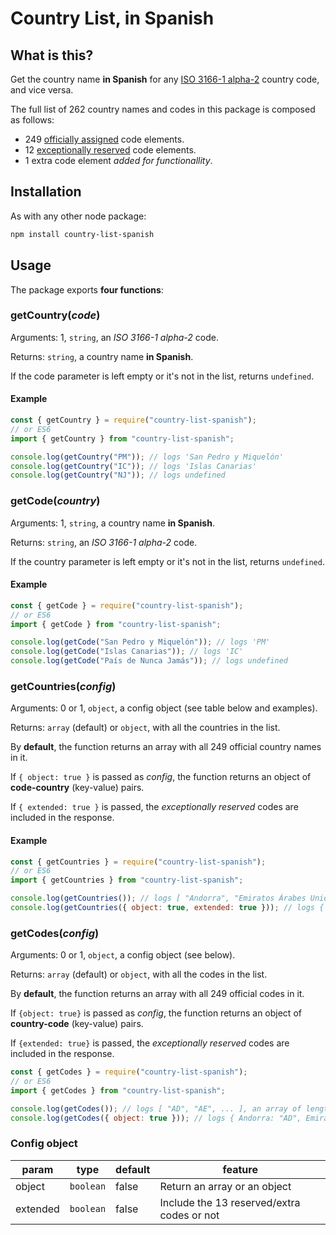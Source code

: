 # Country List, in Spanish

## What is this?

Get the country name **in Spanish** for any [ISO 3166-1 alpha-2](https://en.wikipedia.org/wiki/ISO_3166-1_alpha-2) country code, and vice versa.

The full list of 262 country names and codes in this package is composed as follows:

- 249 [officially assigned](https://en.wikipedia.org/wiki/ISO_3166-1_alpha-2#Officially_assigned_code_elements) code elements.
- 12 [exceptionally reserved](https://en.wikipedia.org/wiki/ISO_3166-1_alpha-2#Exceptional_reservations) code elements.
- 1 extra code element *added for functionallity*.

## Installation

As with any other node package:

```bash
npm install country-list-spanish
```

## Usage

The package exports **four functions**:

### getCountry(*code*)

Arguments: 1, `string`, an *ISO 3166-1 alpha-2* code.

Returns: `string`, a country name **in Spanish**.

If the code parameter is left empty or it's not in the list, returns `undefined`.

#### Example

```js
const { getCountry } = require("country-list-spanish");
// or ES6
import { getCountry } from "country-list-spanish";

console.log(getCountry("PM")); // logs 'San Pedro y Miquelón'
console.log(getCountry("IC")); // logs 'Islas Canarias'
console.log(getCountry("NJ")); // logs undefined
```

### getCode(*country*)

Arguments: 1, `string`, a country name **in Spanish**.

Returns: `string`, an *ISO 3166-1 alpha-2* code.

If the country parameter is left empty or it's not in the list, returns `undefined`.

#### Example

```js
const { getCode } = require("country-list-spanish");
// or ES6
import { getCode } from "country-list-spanish";

console.log(getCode("San Pedro y Miquelón")); // logs 'PM'
console.log(getCode("Islas Canarias")); // logs 'IC'
console.log(getCode("País de Nunca Jamás")); // logs undefined
```

### getCountries(*config*)

Arguments: 0 or 1, `object`, a config object (see table below and examples).

Returns: `array` (default) or `object`, with all the countries in the list.

By **default**, the function returns an array with all 249 official country names in it.

If `{ object: true }` is passed as *config*, the function returns an object of **code-country** (key-value) pairs.

If `{ extended: true }` is passed, the *exceptionally reserved* codes are included in the response.

#### Example

```js
const { getCountries } = require("country-list-spanish");
// or ES6
import { getCountries } from "country-list-spanish";

console.log(getCountries()); // logs [ "Andorra", "Emiratos Árabes Unidos", ... ], an array of length 249
console.log(getCountries({ object: true, extended: true })); // logs { AD: "Andorra", AE: "Emiratos Árabes Unidos", ... }, an object with 262 key-value pairs
```

### getCodes(*config*)

Arguments: 0 or 1, `object`, a config object (see below).

Returns: `array` (default) or `object`, with all the codes in the list.

By **default**, the function returns an array with all 249 official codes in it.

If `{object: true}` is passed as *config*, the function returns an object of **country-code** (key-value) pairs.

If `{extended: true}` is passed, the *exceptionally reserved* codes are included in the response.

```js
const { getCodes } = require("country-list-spanish");
// or ES6
import { getCodes } from "country-list-spanish";

console.log(getCodes()); // logs [ "AD", "AE", ... ], an array of length 249
console.log(getCodes({ object: true })); // logs { Andorra: "AD", Emiratos Árabes Unidos: "AE", ... }, an object with 249 key-value pairs
```

### Config object

| param    | type      | default | feature                                    |
| -------- | --------- | ------- | ------------------------------------------ |
| object   | `boolean` | false   | Return an array or an object               |
| extended | `boolean` | false   | Include the 13 reserved/extra codes or not |
